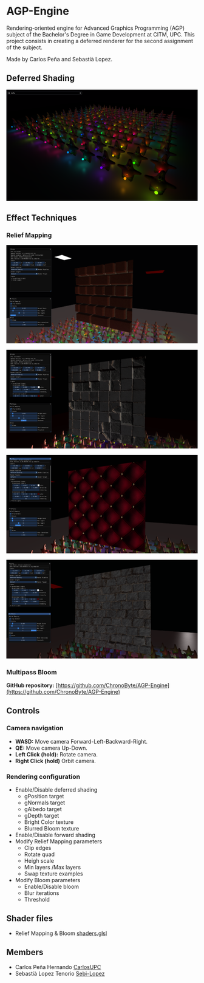 # AGP-Engine

Rendering-oriented engine for Advanced Graphics Programming (AGP) subject of the Bachelor's Degree in Game Development at CITM, UPC.
This project consists in creating a deferred renderer for the second assignment of the subject.

Made by Carlos Peña and Sebastià Lopez.

## Deferred Shading
<p align="center">
<img src="https://github.com/ChronoByte/AGP-Engine/blob/main/Doc/image.PNG" >
</p>


## Effect Techniques

### Relief Mapping

<p align="center">
<img src="https://github.com/ChronoByte/AGP-Engine/blob/main/Doc/agp1.PNG" >
</p>
<p align="center">
<img src="https://github.com/ChronoByte/AGP-Engine/blob/main/Doc/agp3.PNG" >
</p>
<p align="center">
<img src="https://github.com/ChronoByte/AGP-Engine/blob/main/Doc/agp4.PNG" >
</p>
<p align="center">
<img src="https://github.com/ChronoByte/AGP-Engine/blob/main/Doc/agp5.PNG" >
</p>

### Multipass Bloom


**GitHub repository:** [https://github.com/ChronoByte/AGP-Engine](https://github.com/ChronoByte/AGP-Engine)


## Controls

### Camera navigation

   * **WASD:** Move camera Forward-Left-Backward-Right.
   * **QE:** Move camera Up-Down.
   * **Left Click (hold):** Rotate camera.
   * **Right Click (hold)** Orbit camera.

### Rendering configuration

  * Enable/Disable deferred shading
      * gPosition target
      * gNormals target
      * gAlbedo target
      * gDepth target
      * Bright Color texture
      * Blurred Bloom texture
  * Enable/Disable forward shading
  * Modify Relief Mapping parameters
      * Clip edges
      * Rotate quad
      * Heigh scale
      * Min layers /Max layers
      * Swap texture examples
  * Modify Bloom parameters
      * Enable/Disable bloom
      * Blur iterations
      * Threshold
  
## Shader files
* Relief Mapping & Bloom [shaders.glsl](https://github.com/ChronoByte/AGP-Engine/blob/main/Engine/WorkingDir/shaders.glsl)

## Members

* Carlos Peña Hernando [CarlosUPC](https://github.com/CarlosUPC)
* Sebastià Lopez Tenorio [Sebi-Lopez](https://github.com/Sebi-Lopez)
